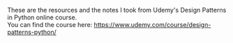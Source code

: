 
These are the resources and the notes I took from Udemy's Design Patterns in Python online course.  
You can find the course here: https://www.udemy.com/course/design-patterns-python/
